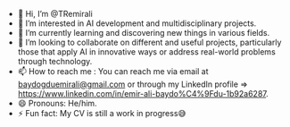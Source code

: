 - 👋 Hi, I’m @TRemirali
- 👀 I’m interested in AI development and multidisciplinary projects.
- 🌱 I’m currently learning and discovering new things in various fields.
- 💞️ I’m looking to collaborate on different and useful projects, particularly those that apply AI in innovative ways or address real-world problems through technology.
- 📫 How to reach me : You can reach me via email at baydogduemirali@gmail.com or through my LinkedIn profile => https://www.linkedin.com/in/emir-ali-baydo%C4%9Fdu-1b92a6287.
- 😄 Pronouns: He/him.
- ⚡ Fun fact: My CV is still a work in progress😅

<!---
TRemirali/TRemirali is a ✨ special ✨ repository because its `README.md` (this file) appears on your GitHub profile.
You can click the Preview link to take a look at your changes.
--->
